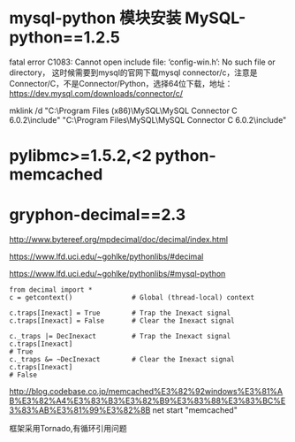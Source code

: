 # mysql-python 模块安装 MySQL-python==1.2.5

fatal error C1083: Cannot open include file: ‘config-win.h’: No such file or directory，
这时候需要到mysql的官网下载mysql connector/c，注意是Connector/C，不是Connector/Python，选择64位下载，地址：https://dev.mysql.com/downloads/connector/c/

mklink /d "C:\Program Files (x86)\MySQL\MySQL Connector C 6.0.2\include" "C:\Program Files\MySQL\MySQL Connector C 6.0.2\include"

# pylibmc>=1.5.2,<2  python-memcached

# gryphon-decimal==2.3 

http://www.bytereef.org/mpdecimal/doc/decimal/index.html

https://www.lfd.uci.edu/~gohlke/pythonlibs/#decimal 

https://www.lfd.uci.edu/~gohlke/pythonlibs/#mysql-python

```cython
from decimal import *
c = getcontext()               # Global (thread-local) context

c.traps[Inexact] = True        # Trap the Inexact signal
c.traps[Inexact] = False       # Clear the Inexact signal

c._traps |= DecInexact         # Trap the Inexact signal
c.traps[Inexact]
# True
c._traps &= ~DecInexact        # Clear the Inexact signal
c.traps[Inexact]
# False

```
http://blog.codebase.co.jp/memcached%E3%82%92windows%E3%81%AB%E3%82%A4%E3%83%B3%E3%82%B9%E3%83%88%E3%83%BC%E3%83%AB%E3%81%99%E3%82%8B
net start "memcached"

框架采用Tornado,有循环引用问题
